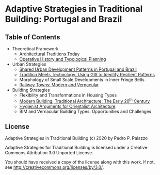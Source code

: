 # Adaptive Strategies in Traditional Building: Portugal and Brazil

## Table of Contents

- Theoretical Framework
  - [Architectural Traditions Today](https://dmcpatrimonio.github.io/arqtrad/6enanparq-intro/)
  - [Operative History and Typological Planning](https://github.com/dmcpatrimonio/tipo_ecletismo)
- Urban Strategies
  - [Shared Urban Development Patterns in Portugal and Brazil](https://dmcpatrimonio.github.io/urb_saberes/pip19.html)
  - [Tradition Meets Technology: Using GIS to Identify Resilient Patterns](http://link.springer.com/10.1007/978-3-319-57937-5_126)
  - Morphology of Small Scale Developments in Inner Fringe Belts
  - [Railway Towns: Modern and Vernacular](https://www.researchgate.net/publication/329738837_A_project_for_the_future_of_Beira_based_on_the_traditional_architecture_and_urbanism_of_the_Alentejo_region_Um_projecto_de_futuro_para_a_Beira_Marvao_baseado_na_arquitectura_e_Urbanismo_de_Tradicao_Al)
- Building Strategies
  - Flexibility and Transformations in Housing Types
  - [Modern Building, Traditional Architecture: The Early 20<sup>th</sup> Century](https://github.com/dmcpatrimonio/modconstr)
  - [Hygienist Arguments for Orientalist Architecture](https://neoarabe.hcommons.org)
  - BIM and Vernacular Building Types: Opportunities and Challenges

## License

Adaptive Strategies in Traditional Building (c) 2020 by Pedro P. Palazzo

Adaptive Strategies for Traditional Building is licensed under a
Creative Commons Attribution 3.0 Unported License.

You should have received a copy of the license along with this
work.  If not, see <http://creativecommons.org/licenses/by/3.0/>.
